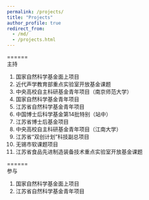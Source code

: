 ```yaml
---
permalink: /projects/
title: "Projects"
author_profile: true
redirect_from: 
  - /md/
  - /projects.html
---
```



======
<br/>
<span>主持</span> 
<br/>

1. 国家自然科学基金面上项目
2. 近代声学教育部重点实验室开放基金课题
3. 中央高校自主科研基金青年项目（南京师范大学）
4. 国家自然科学基金青年项目
5. 江苏省自然科学基金青年项目
6. 中国博士后科学基金第14批特别（站中）
7. 江苏省博士后基金项目
8. 中央高校自主科研基金青年项目（江南大学）
9. 江苏省“双创计划”科技副总项目
10. 无锡市软课题项目
11. 江苏省食品先进制造装备技术重点实验室开放基金课题

======
<br/>
<span>参与</span> 
<br/>

1. 国家自然科学基金面上项目
2. 江苏省自然科学基金青年项目

